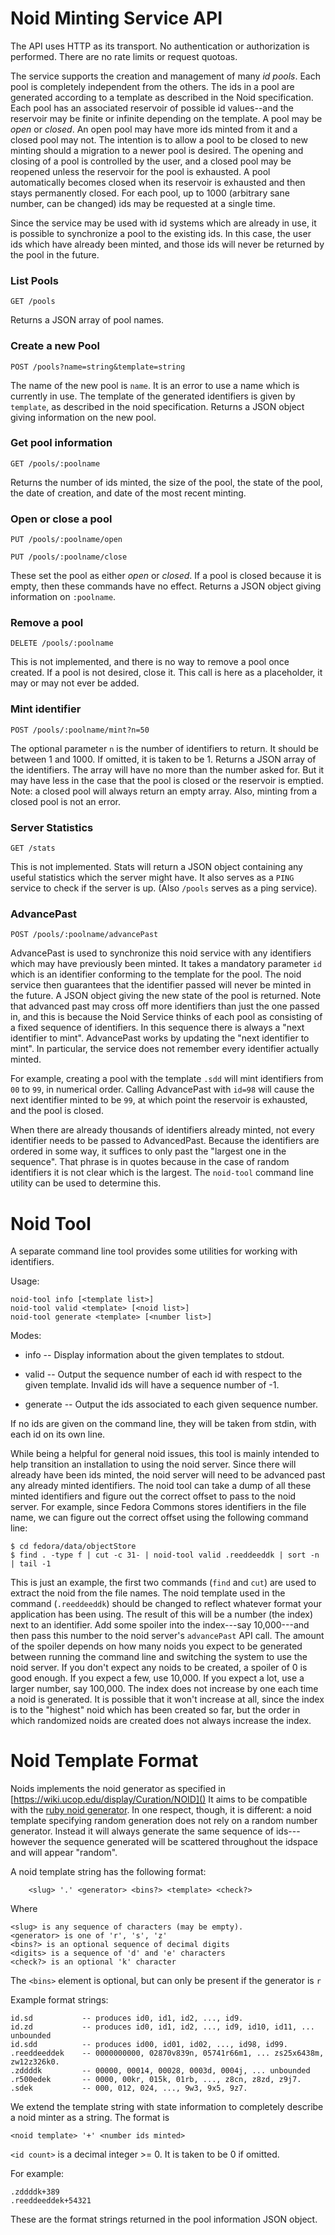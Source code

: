 # Noid Minting Service API

The API uses HTTP as its transport.
No authentication or authorization is performed.
There are no rate limits or request quotoas.

The service supports the creation and management of many _id pools_.
Each pool is completely independent from the others.
The ids in a pool are generated according to a template as described in the Noid specification.
Each pool has an associated reservoir of possible id values--and the reservoir may be finite or infinite depending on
the template.
A pool may be _open_ or _closed_.
An open pool may have more ids minted from it and a closed pool may not.
The intention is to allow a pool to be closed to new minting should a migration to
a newer pool is desired.
The opening and closing of a pool is controlled by the user, and a closed pool
may be reopened unless the reservoir for the pool is exhausted.
A pool automatically becomes closed when its reservoir is exhausted and then stays permanently closed.
For each pool, up to 1000 (arbitrary sane number, can be changed) ids may be requested at a single time.

Since the service may be used with id systems which are already in use, it is possible to
synchronize a pool to the existing ids.
In this case, the user ids which have already been minted, and those ids will never be returned by
the pool in the future.

### List Pools

`GET /pools`

Returns a JSON array of pool names.

### Create a new Pool

`POST /pools?name=string&template=string`

The name of the new pool is `name`.
It is an error to use a name which is currently in use.
The template of the generated identifiers is given by `template`, as described in the noid specification.
Returns a JSON object giving information on the new pool.

### Get pool information

`GET /pools/:poolname`

Returns the number of ids minted, the size of the pool, the state of the pool, the date of creation, and date of the most recent minting.

### Open or close a pool

`PUT /pools/:poolname/open`

`PUT /pools/:poolname/close`

These set the pool as either _open_ or _closed_.
If a pool is closed because it is empty, then these commands have no effect.
Returns a JSON object giving information on `:poolname`.

### Remove a pool

`DELETE /pools/:poolname`

This is not implemented, and there is no way to remove a pool once created.
If a pool is not desired, close it.
This call is here as a placeholder, it may or may not ever be added.

### Mint identifier

`POST /pools/:poolname/mint?n=50`

The optional parameter `n` is the number of identifiers to return. It should be between 1 and 1000.
If omitted, it is taken to be 1.
Returns a JSON array of the identifiers.
The array will have no more than the number asked for. But it may have less in
the case that the pool is closed or the reservoir is emptied.
Note: a closed pool will always return an empty array.
Also, minting from a closed pool is not an error.

### Server Statistics

`GET /stats`

This is not implemented.
Stats will return a JSON object containing any useful statistics which the server might have.
It also serves as a `PING` service to check if the server is up.
(Also `/pools` serves as a ping service).

### AdvancePast

`POST /pools/:poolname/advancePast`

AdvancePast is used to synchronize this noid service with any identifiers which may have previously
been minted.
It takes a mandatory parameter `id` which is an identifier conforming to the template for the pool.
The noid service then guarantees that the identifier passed will never be minted in the future.
A JSON object giving the new state of the pool is returned.
Note that advanced past may cross off more identifiers than just the one passed in, and this is
because the Noid Service thinks of each pool as consisting of a fixed sequence of identifiers.
In this sequence there is always a "next identifier to mint".
AdvancePast works by updating the "next identifier to mint".
In particular, the service does not remember every identifier actually minted.

For example, creating a pool with the template `.sdd` will mint identifiers from `00` to `99`, in numerical order.
Calling AdvancePast with `id=98` will cause the next identifier minted to be `99`, at which point the reservoir is
exhausted, and the pool is closed.

When there are already thousands of identifiers already minted, not every identifier needs to be passed to
AdvancedPast.
Because the identifiers are ordered in some way, it suffices to only past the "largest one in the sequence".
That phrase is in quotes because in the case of random identifiers it is not clear which is the largest.
The `noid-tool` command line utility can be used to determine this.

# Noid Tool

A separate command line tool provides some utilities for working with identifiers.

Usage:

	noid-tool info [<template list>]
	noid-tool valid <template> [<noid list>]
	noid-tool generate <template> [<number list>]

Modes:

 * info -- Display information about the given templates to stdout.

 * valid -- Output the sequence number of each id with respect to the given template.
Invalid ids will have a sequence number of -1.

 * generate -- Output the ids associated to each given sequence number.

If no ids are given on the command line, they will be taken from stdin,
with each id on its own line.

While being a helpful for general noid issues, this tool is mainly intended to
help transition an installation to using the noid server.
Since there will already have been ids minted, the noid server will need to be
advanced past any already minted identifiers.
The noid tool can take a dump of all these minted identifiers and figure out the
correct offset to pass to the noid server.
For example, since Fedora Commons stores identifiers in the file name, we can figure out
the correct offset using the following command line:

    $ cd fedora/data/objectStore
    $ find . -type f | cut -c 31- | noid-tool valid .reeddeeddk | sort -n | tail -1

This is just an example, the first two commands (`find` and `cut`) are used to extract the
noid from the file names.
The noid template used in the command (`.reeddeeddk`) should be changed to reflect whatever
format your application has been using.
The result of this will be a number (the index) next to an identifier.
Add some spoiler into the index---say 10,000---and then pass this number to the noid server's
`advancePast` API call.
The amount of the spoiler depends on how many noids you expect to be generated between running
the command line and switching the system to use the noid server.
If you don't expect any noids to be created, a spoiler of 0 is good enough.
If you expect a few, use 10,000.
If you expect a lot, use a larger number, say 100,000.
The index does not increase by one each time a noid is generated.
It is possible that it won't increase at all, since the index is to the "highest" noid which
has been created so far, but the order in which randomized noids are created does not always increase
the index.

# Noid Template Format

Noids implements the noid generator as specified in [https://wiki.ucop.edu/display/Curation/NOID]()
It aims to be compatible with the [ruby noid generator](https://github.com/microservices/noid).
In one respect, though, it is different: a noid template specifying random generation does not rely
on a random number generator. Instead it will always generate the same
sequence of ids---however the sequence generated will be scattered throughout the idspace and will
appear "random".

A noid template string has the following format:

```
    <slug> '.' <generator> <bins?> <template> <check?>
```

Where

	<slug> is any sequence of characters (may be empty).
	<generator> is one of 'r', 's', 'z'
	<bins?> is an optional sequence of decimal digits
	<digits> is a sequence of 'd' and 'e' characters
	<check?> is an optional 'k' character

The `<bins>` element is optional, but can only be present if the generator is `r`

Example format strings:

	id.sd           -- produces id0, id1, id2, ..., id9.
	id.zd           -- produces id0, id1, id2, ..., id9, id10, id11, ... unbounded
	id.sdd          -- produces id00, id01, id02, ..., id98, id99.
	.reeddeeddek    -- 0000000000, 02870v839n, 05741r66m1, ... zs25x6438m, zw12z326k0.
	.zddddk         -- 00000, 00014, 00028, 0003d, 0004j, ... unbounded
	.r500edek       -- 0000, 00kr, 015k, 01rb, ..., z8cn, z8zd, z9j7.
	.sdek           -- 000, 012, 024, ..., 9w3, 9x5, 9z7.

We extend the template string with state information to completely describe
a noid minter as a string. The format is

	<noid template> '+' <number ids minted>

`<id count>` is a decimal integer >= 0. It is taken to be 0 if omitted.

For example:

	.zddddk+389
	.reeddeeddek+54321

These are the format strings returned in the pool information JSON object.

